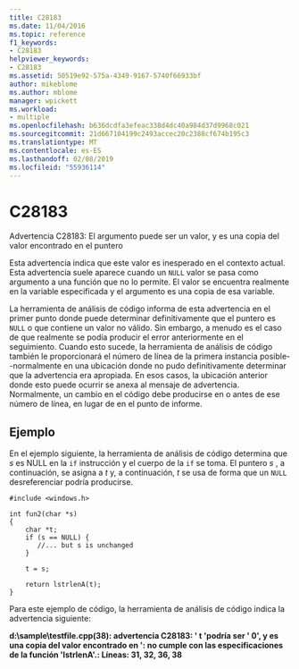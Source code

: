 ```yaml
---
title: C28183
ms.date: 11/04/2016
ms.topic: reference
f1_keywords:
- C28183
helpviewer_keywords:
- C28183
ms.assetid: 50519e92-575a-4349-9167-5740f66933bf
author: mikeblome
ms.author: mblome
manager: wpickett
ms.workload:
- multiple
ms.openlocfilehash: b636dcdfa3efeac338d4dc40a984d37d9968c021
ms.sourcegitcommit: 21d667104199c2493accec20c2388cf674b195c3
ms.translationtype: MT
ms.contentlocale: es-ES
ms.lasthandoff: 02/08/2019
ms.locfileid: "55936114"
---
```

# <a name="c28183"></a>C28183
Advertencia C28183: El argumento puede ser un valor, y es una copia del valor encontrado en el puntero

 Esta advertencia indica que este valor es inesperado en el contexto actual. Esta advertencia suele aparece cuando un `NULL` valor se pasa como argumento a una función que no lo permite. El valor se encuentra realmente en la variable especificada y el argumento es una copia de esa variable.

 La herramienta de análisis de código informa de esta advertencia en el primer punto donde puede determinar definitivamente que el puntero es `NULL` o que contiene un valor no válido. Sin embargo, a menudo es el caso de que realmente se podía producir el error anteriormente en el seguimiento. Cuando esto sucede, la herramienta de análisis de código también le proporcionará el número de línea de la primera instancia posible--normalmente en una ubicación donde no pudo definitivamente determinar que la advertencia era apropiada. En esos casos, la ubicación anterior donde esto puede ocurrir se anexa al mensaje de advertencia. Normalmente, un cambio en el código debe producirse en o antes de ese número de línea, en lugar de en el punto de informe.

## <a name="example"></a>Ejemplo
 En el ejemplo siguiente, la herramienta de análisis de código determina que *s* es NULL en la `if` instrucción y el cuerpo de la `if` se toma. El puntero *s* , a continuación, se asigna a *t* y, a continuación, *t* se usa de forma que un `NULL` desreferenciar podría producirse.

```
#include <windows.h>

int fun2(char *s)
{
    char *t;
    if (s == NULL) {
       //... but s is unchanged
    }

    t = s;

    return lstrlenA(t);
}
```

 Para este ejemplo de código, la herramienta de análisis de código indica la advertencia siguiente:

 **d:\sample\testfile.cpp(38): advertencia C28183: ' t 'podría ser ' 0', y es una copia del valor encontrado en ': no cumple con las especificaciones de la función 'lstrlenA'.: Líneas: 31, 32, 36, 38**